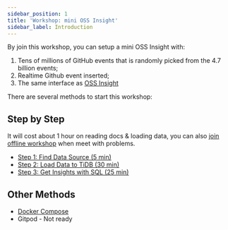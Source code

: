 ```yaml
---
sidebar_position: 1
title: 'Workshop: mini OSS Insight'
sidebar_label: Introduction
---
```


By join this workshop, you can setup a mini OSS Insight with:

1. Tens of millions of GitHub events that is randomly picked from the 4.7 billion events;
2. Realtime Github event inserted;
3. The same interface as [OSS Insight](https://ossinsight.io/)

There are several methods to start this workshop:


## Step by Step

It will cost about 1 hour on reading docs & loading data, you can also [join offline workshop](/workshop/overview#join-workshop) when meet with problems.

* [Step 1: Find Data Source (5 min)](/workshop/mini-ossinsight/step-by-step/find-data-source)
* [Step 2: Load Data to TiDB (30 min)](/workshop/mini-ossinsight/step-by-step/load-data-to-tidb)
* [Step 3: Get Insights with SQL (25 min)](/workshop/mini-ossinsight/step-by-step/get-insights-with-sql)


## Other Methods

* [Docker Compose](/workshop/mini-ossinsight/docker-compose)
* Gitpod - Not ready

